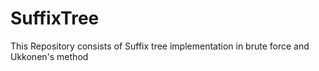 # SuffixTree

This Repository consists of Suffix tree implementation in brute force and Ukkonen's method
